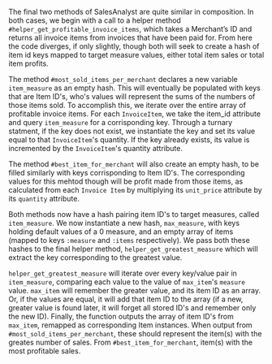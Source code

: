 The final two methods of SalesAnalyst are quite similar in composition. In both cases, we begin with a call to a helper method `#helper_get_profitable_invoice_items`, which takes a Merchant’s ID and returns all invoice items from invoices that have been paid for. From here the code diverges, if only slightly, though both will seek to create a hash of item id keys mapped to target measure values, either total item sales or total item profits.

The method `#most_sold_items_per_merchant` declares a new variable `item_measure` as an empty hash. This will eventually be populated with keys that are Item ID's, who's values will represent the sums of the numbers of those items sold. To accomplish this, we iterate over the entire array of profitable invoice items. For each `InvoiceItem`, we take the item_id attribute and query `item_measure` for a corrisponding key. Through a turnary statment, if the key does not exist, we instantiate the key and set its value equal to that `InvoiceItem`'s quantity. If the key already exists, its value is incremented by the `InvoiceItem`'s quantity attribute.

The method `#best_item_for_merchant` will also create an empty hash, to be filled similarly with keys corrisponding to Item ID's. The corresponding values for this mehtod though will be profit made from those items, as calculated from each `Invoice Item` by multiplying its `unit_price` attribute by its `quantity` attribute.

Both methods now have a hash pairing item ID's to target measures, called `item_measure`. We now instantiate a new hash, `max_measure`, with keys holding default values of a 0 measure, and an empty array of items (mapped to keys `:measure` and `:items` respectively). We pass both these hashes to the final helper method, `helper_get_greatest_measure` which will extract the key corresponding to the greatest value.

`helper_get_greatest_measure` will iterate over every key/value pair in `item_measure`, comparing each value to the value of `max_item`'s `measure` value. `max_item` will remember the greater value, and its item ID as an array. Or, if the values are equal, it will add that item ID to the array (if a new, greater value is found later, it will forget all stored ID's and remember only the new ID). Finally, the function outputs the array of item ID's from `max_item`, remapped as corresponding Item instances. When output from `#most_sold_items_per_merchant`, these should represent the item(s) with the greates number of sales. From `#best_item_for_merchant`, item(s) with the most profitable sales. 
